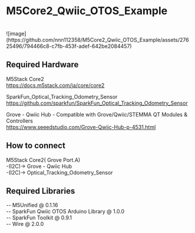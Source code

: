 # M5Core2_Qwiic_OTOS_Example
<br>
![image](https://github.com/nnn112358/M5Core2_Qwiic_OTOS_Example/assets/27625496/794466c8-c7fb-453f-adef-642be2084457)

<br>

## Required Hardware
M5Stack Core2<br>
https://docs.m5stack.com/ja/core/core2<br>

SparkFun_Optical_Tracking_Odometry_Sensor<br>
https://github.com/sparkfun/SparkFun_Optical_Tracking_Odometry_Sensor<br>

Grove - Qwiic Hub - Compatible with Grove/Qwiic/STEMMA QT Modules & Controllers<br>
https://www.seeedstudio.com/Grove-Qwiic-Hub-p-4531.html<br>

## How to connect

M5Stack Core2( Grove Port.A) <br>
-(I2C)-> Grove - Qwiic Hub<br>
-(I2C)-> Optical_Tracking_Odometry_Sensor<br>

## Required Libraries<br>
-- M5Unified @ 0.1.16 <br>
-- SparkFun Qwiic OTOS Arduino Library @ 1.0.0 <br>
-- SparkFun Toolkit @ 0.9.1 <br>
-- Wire @ 2.0.0<br>
<br>


